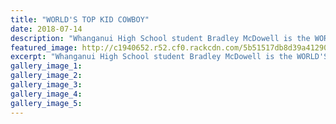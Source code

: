 ```yaml
---
title: "WORLD'S TOP KID COWBOY"
date: 2018-07-14
description: "Whanganui High School student Bradley McDowell is the WORLD'S TOP JUNIOR COWBOY..."
featured_image: http://c1940652.r52.cf0.rackcdn.com/5b51517db8d39a4129000717/Bradley-McDowell-chron-14-july.gif
excerpt: "Whanganui High School student Bradley McDowell is the WORLD'S TOP JUNIOR COWBOY."
gallery_image_1: 
gallery_image_2: 
gallery_image_3: 
gallery_image_4: 
gallery_image_5: 
---
```

